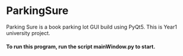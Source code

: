 # ParkingSure
Parking Sure is a book parking lot  GUI build using PyQt5. This is Year1 university project.

<h4>To run this program, run the script mainWindow.py to start.</h4>

